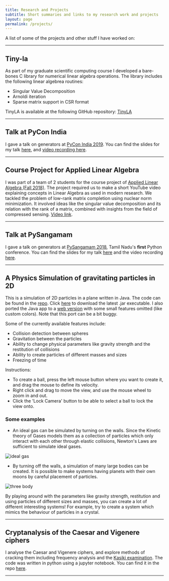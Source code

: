 ```yaml
---
title: Research and Projects
subtitle: Short summaries and links to my research work and projects
layout: page
permalink: /projects/
---
```


A list of some of the projects and other stuff I have worked on:

---

## Tiny-la

As part of my graduate scientific computing course I developed a bare-bones C library for numerical linear algebra operations. The library includes the following linear algebrea routines:  

* Singular Value Decomposition
* Arnoldi iteration
* Sparse matrix support in CSR format  

TinyLA is available at the following GitHub repository: [TinyLA](https://github.com/sshkhr/tinyla)

---

## Talk at PyCon India
I gave a talk on generators at [PyCon India 2019](https://in.pycon.org/2019/). You can find the slides for my talk [here](https://rajatvd.github.io/PyCon/), and [video recording here](https://www.youtube.com/watch?v=X9rqrF9Kpaw).

---

## Course Project for Applied Linear Algebra
I was part of a team of 2 students for the course project of [Applied Linear Algebra (Fall 2018)](http://www.ee.iitm.ac.in/uday/2018b-EE5120/index.html). The project required us to make a short YouTube video explaining concepts in Linear Algebra as used in modern research. We tackled the problem of low-rank matrix completion using nuclear norm minimization. It involved ideas like the singular value decomposition and its relation with the rank of a matrix, combined with insights from the field of compressed sensing. [Video link](https://www.youtube.com/watch?v=Ceq5dCc8RjY).


---

## Talk at PySangamam
I gave a talk on generators at [PySangamam 2018](https://pysangamam.org/), Tamil Nadu's __first__ Python conference. You can find the slides for my talk [here](https://rajatvd.github.io/PyCon/) and the video recording [here](https://www.youtube.com/watch?v=pNcnEr7nI4M).

---

## A Physics Simulation of gravitating particles in 2D

This is a simulation of 2D particles in a plane written in Java. The code can be found in the [repo](https://github.com/rajatvd/PhysicsSim). Click [here](https://rajatvd.github.io/PhysicsSim/PhysicsSim_v1.5.3.jar) to download the latest .jar executable. I also ported the Java app to a [web version](https://rajatvd.github.io/PhysicsSim/war/PhysicsSimWeb.html) with some small features omitted (like custom colors). Note that this port can be a bit buggy.

Some of the currently available features include:

* Collision detection between spheres
* Gravitation between the particles
* Ability to change physical parameters like gravity strength and the restitution of collisions
* Ability to create particles of different masses and sizes
* Freezing of time

Instructions:

* To create a ball, press the left mouse button where you want to create it, and drag the mouse to define its velocity.
* Right click and drag to move the view, and use the mouse wheel to zoom in and out.
* Click the 'Lock Camera' button to be able to select a ball to lock the view onto.

### Some examples

* An ideal gas can be simulated by turning on the walls. Since the Kinetic theory of Gases models them as a collection of particles which only interact with each other through elastic collisions, Newton's Laws are sufficient to simulate ideal gases.

![ideal gas](/images/projects/idealGasPic.PNG)

* By turning off the walls, a simulation of many large bodies can be created. It is possible to make systems having planets with their own moons by careful placement of particles.

![three body](/images/projects/threeBody2.PNG)

By playing around with the parameters like gravity strength, restitution and using particles of different sizes and masses, you can create a lot of different interesting systems! For example, try to create a system which mimics the behaviour of particles in a crystal.

---

## Cryptanalysis of the Caesar and Vigenere ciphers

I analyse the Caesar and Vigenere ciphers, and explore methods of cracking them including frequency analysis and the [Kasiki examination](https://en.wikipedia.org/wiki/Kasiski_examination). The code was written in python using a jupyter notebook. You can find it in the repo [here](https://github.com/rajatvd/Cryptanalysis).

---
